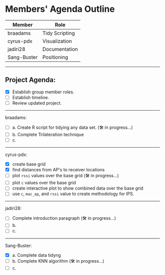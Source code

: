 # Members' Agenda Outline

| Member      | Role           |
|-------------|----------------|
| braadams    | Tidy Scripting |
| cyrus-pdx   | Visualization  |
| jadiri28    | Documentation  |
| Sang-Buster | Positioning    |

---

## Project Agenda:
- [x] Establish group member roles.
- [ ] Establish timeline.
- [ ] Review updated project.

---

braadams:
- [ ] a. Create R script for tidying any data set. (🛠️ in progress...)
- [ ] b. Complete Trilateration technique
- [ ] c.

---

cyrus-pdx:
- [x] create base grid
- [x] find distances from AP's to receiver locations
- [ ] plot `rssi` values over the base grid (🛠️ in progress...)
- [ ] plot `c` values over the base grid
- [ ] create interactive plot to show combined data over the base grid
- [ ] use `c`, `mac_ap`, and `rssi` value to create methodology for IPS.

---

jadiri28:
- [ ] Complete introduction paragraph (🛠️ in progress...)
- [ ] b.
- [ ] c.

---

Sang-Buster:
- [x] a. Complete data tidyng
- [ ] b. Complete KNN algorithm (🛠️ in progress...)
- [ ] c. 
